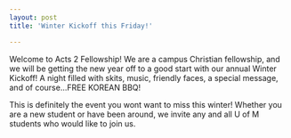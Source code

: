 ```yaml
---
layout: post
title: 'Winter Kickoff this Friday!'

---
```


Welcome to Acts 2 Fellowship! We are a campus Christian fellowship, and we will be getting the new year off to a good start with our annual Winter Kickoff! A night filled with skits, music, friendly faces, a special message, and of course...FREE KOREAN BBQ! 

This is definitely the event you wont want to miss this winter! Whether you are a new student or have been around, we invite any and all U of M students who would like to join us.
